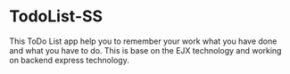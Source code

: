 # TodoList-SS
This ToDo List app help you to remember your work what you have done and what you have to do. 
This is base on the EJX technology and working on  backend express technology.
